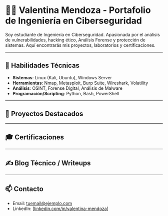 # 👩‍💻 Valentina Mendoza - Portafolio de Ingeniería en Ciberseguridad

Soy estudiante de Ingeniería en Ciberseguridad. Apasionada por el análisis de vulnerabilidades, hacking ético, Análisis Forense y protección de sistemas. Aquí encontrarás mis proyectos, laboratorios y certificaciones.

---

## 🧰 Habilidades Técnicas

- **Sistemas**: Linux (Kali, Ubuntu), Windows Server
- **Herramientas**: Nmap, Metasploit, Burp Suite, Wireshark, Volatility
- **Análisis**: OSINT, Forense Digital, Análisis de Malware
- **Programación/Scripting**: Python, Bash, PowerShell

---

## 🧪 Proyectos Destacados
---

## 🎓 Certificaciones

---

## ✍️ Blog Técnico / Writeups

---

## 📫 Contacto

- Email: tuemail@ejemplo.com
- LinkedIn: [[linkedin.com/in/valentina-mendoza](https://www.linkedin.com/in/valentina-mendoza-9b1a4493/)]
